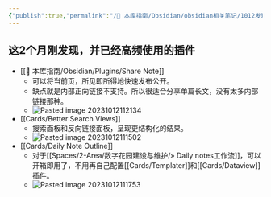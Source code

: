 ```yaml
---
{"publish":true,"permalink":"/🧰 本库指南/Obsidian/obsidian相关笔记/1012发现的obsidian有用插件分享.md","created":"2023-10-12","modified":"2023-10-12","published":"2025-07-07T17:02:17.594+08:00","cssclasses":""}
---
```


## 这2个月刚发现，并已经高频使用的插件

- [[🧰 本库指南/Obsidian/Plugins/Share Note]]
	- 可以将当前页，所见即所得地快速发布公开。
	- 缺点就是内部正向链接不支持。所以很适合分享单篇长文，没有太多内部链接那种。
	- ![Pasted image 20231012112134](https://pub-pic.oldwinter.top/2025/06/208013545802ce5659b1f910d58afbb4.png)
- [[Cards/Better Search Views]]
	- 搜索面板和反向链接面板，呈现更结构化的结果。
	- ![Pasted image 20231012111502](https://pub-pic.oldwinter.top/2025/06/d2289b84be7d34e6b16d81f5005c4956.png)
- [[Cards/Daily Note Outline]]
	- 对于[[Spaces/2-Area/数字花园建设与维护/» Daily notes工作流]]，可以开箱即用了，不用再自己配置[[Cards/Templater]]和[[Cards/Dataview]]插件。
	- ![Pasted image 20231012111753](https://pub-pic.oldwinter.top/2025/06/93b5785d8c9ea4baab1f566f40edaca7.png)